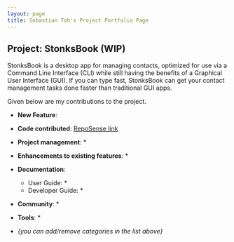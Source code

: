 ```yaml
---
layout: page
title: Sebastian Toh's Project Portfolio Page
---
```


## Project: StonksBook (WIP)

StonksBook is a desktop app for managing contacts, optimized for use via a Command Line Interface (CLI) while still having the benefits of a Graphical User Interface (GUI). If you can type fast, StonksBook can get your contact management tasks done faster than traditional GUI apps. 

Given below are my contributions to the project.

* **New Feature**: 

* **Code contributed**: [RepoSense link]()

* **Project management**:
  * 

* **Enhancements to existing features**:
  * 

* **Documentation**:
  * User Guide:
    * 
  * Developer Guide:
    * 

* **Community**:
  * 

* **Tools**:
  * 
  
* _{you can add/remove categories in the list above}_
